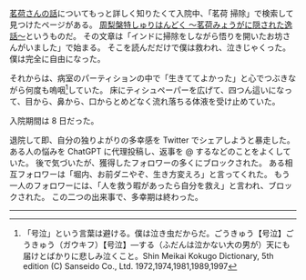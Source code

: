
[茗荷さんの話](https://www.youtube.com/watch?v=pXriRFsuYD8&t=637s)についてもっと詳しく知りたくて入院中、「茗荷 掃除」で検索して見つけたページがある。
[周梨槃特しゅりはんどく ～茗荷みょうがに隠された逸話～](https://yakushiji.or.jp/column/20211018/)というものだ。
その文章は「インドに掃除をしながら悟りを開いたお坊さんがいました」で始まる。
そこを読んだだけで僕は救われ、泣きじゃくった。
僕は完全に自由になった。

それからは、病室のパーティションの中で「生きててよかった」と心でつぶきながら何度も嗚咽[^1]していた。
床にティシュペーパーを広げて、四つん這いになって、目から、鼻から、口からとめどなく流れ落ちる体液を受け止めていた。

入院期間は 8 日だった。

退院して即、自分の独りよがりの多幸感を Twitter でシェアしようと暴走した。
ある人の悩みを ChatGPT に代理投稿し、返事を @ するなどのことをよくしていた。
後で気づいたが、獲得したフォロワーの多くにブロックされた。
ある相互フォロワーは「堀内、お前ダニやぞ、生き方変えろ」と言ってくれた。
もう一人のフォロワーには、「人を救う暇があったら自分を救え」と言われ、ブロックされた。
この二つの出来事で、多幸期は終わった。

----

[^1]: 「号泣」という言葉は避ける。僕は泣き虫だからだ。ごうきゅう【号泣】ごうきゅう（ガウキフ）【号泣】―する（ふだんは泣かない大の男が）天にも届けとばかりに悲しみ泣くこと。Shin Meikai Kokugo Dictionary, 5th edition (C) Sanseido Co., Ltd. 1972,1974,1981,1989,1997

[^2]: 彼とのフォロー関係は、なぜかまだ生きている